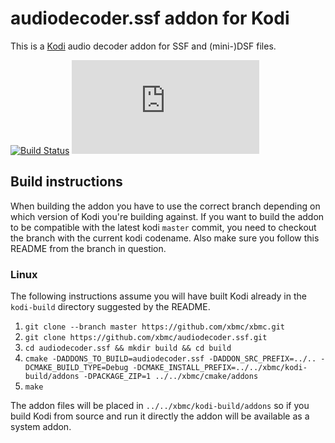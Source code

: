 # audiodecoder.ssf addon for Kodi

This is a [Kodi](https://kodi.tv) audio decoder addon for SSF and (mini-)DSF files.

[![Build Status](https://travis-ci.org/xbmc/audiodecoder.ssf.svg?branch=Matrix)](https://travis-ci.org/xbmc/audiodecoder.ssf/branches)
[![Build Status](https://dev.azure.com/teamkodi/binary-addons/_apis/build/status/xbmc.audiodecoder.ssf?branchName=Matrix)](https://dev.azure.com/teamkodi/binary-addons/_build/latest?definitionId=15&branchName=Matrix)
<!--- [![Build Status](https://ci.appveyor.com/api/projects/status/github/xbmc/audiodecoder.ssf?branch=Matrix&svg=true)](https://ci.appveyor.com/project/xbmc/audiodecoder-ssf?branch=Matrix) -->

## Build instructions

When building the addon you have to use the correct branch depending on which version of Kodi you're building against. 
If you want to build the addon to be compatible with the latest kodi `master` commit, you need to checkout the branch with the current kodi codename.
Also make sure you follow this README from the branch in question.

### Linux

The following instructions assume you will have built Kodi already in the `kodi-build` directory 
suggested by the README.

1. `git clone --branch master https://github.com/xbmc/xbmc.git`
2. `git clone https://github.com/xbmc/audiodecoder.ssf.git`
3. `cd audiodecoder.ssf && mkdir build && cd build`
4. `cmake -DADDONS_TO_BUILD=audiodecoder.ssf -DADDON_SRC_PREFIX=../.. -DCMAKE_BUILD_TYPE=Debug -DCMAKE_INSTALL_PREFIX=../../xbmc/kodi-build/addons -DPACKAGE_ZIP=1 ../../xbmc/cmake/addons`
5. `make`

The addon files will be placed in `../../xbmc/kodi-build/addons` so if you build Kodi from source and run it directly 
the addon will be available as a system addon.
